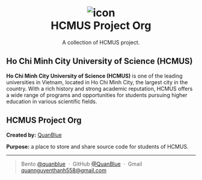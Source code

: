 <h1 align="center">
  <img src="https://www.hcmus.edu.vn/images/logo_KHTN_WEB.png" alt="icon"></img>
  <br>
  <b>HCMUS Project Org</b>
</h1>

<p align="center">A collection of HCMUS project.</p>

## Ho Chi Minh City University of Science (HCMUS)

**Ho Chi Minh City University of Science (HCMUS)** is one of the leading universities in Vietnam, located in Ho Chi Minh City, the largest city in the country. With a rich history and strong academic reputation, HCMUS offers a wide range of programs and opportunities for students pursuing higher education in various scientific fields.

## HCMUS Project Org

**Created by:** [QuanBlue](https://github.com/QuanBlue)

**Purpose:** a place to store and share source code for students of HCMUS.

---

> Bento [@quanblue](https://bento.me/quanblue) &nbsp;&middot;&nbsp;
> GitHub [@QuanBlue](https://github.com/QuanBlue) &nbsp;&middot;&nbsp; Gmail quannguyenthanh558@gmail.com
